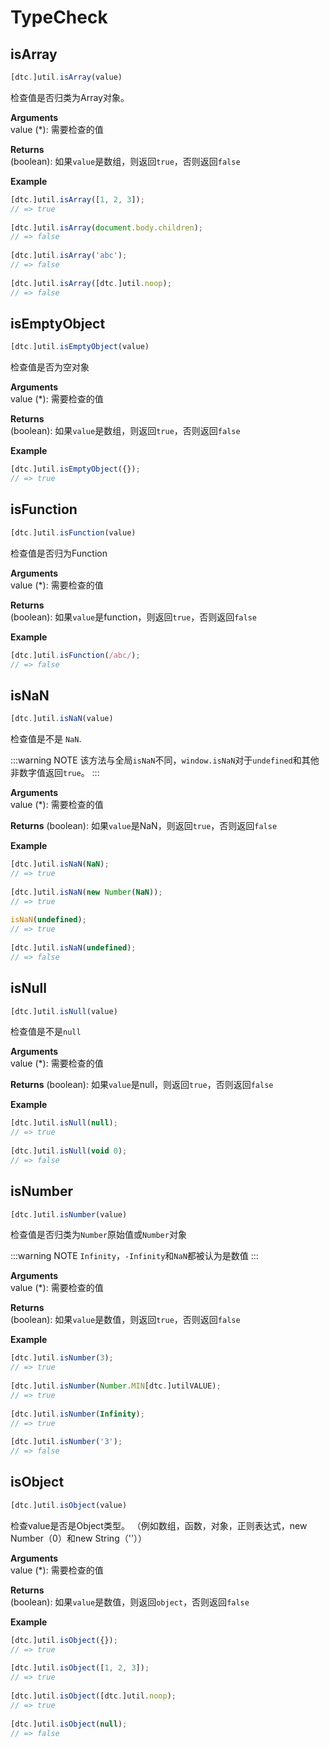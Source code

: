 # TypeCheck

## isArray

```js
[dtc.]util.isArray(value)
```

检查值是否归类为Array对象。

**Arguments**  
value (*): 需要检查的值

**Returns**  
(boolean): 如果`value`是数组，则返回`true`，否则返回`false`

**Example**  
```js
[dtc.]util.isArray([1, 2, 3]);
// => true
 
[dtc.]util.isArray(document.body.children);
// => false
 
[dtc.]util.isArray('abc');
// => false
 
[dtc.]util.isArray([dtc.]util.noop);
// => false
```

## isEmptyObject

```js
[dtc.]util.isEmptyObject(value)
```
检查值是否为空对象

**Arguments**  
value (*): 需要检查的值

**Returns**  
(boolean): 如果`value`是数组，则返回`true`，否则返回`false`

**Example**  
```js
[dtc.]util.isEmptyObject({});
// => true
```

## isFunction

```js
[dtc.]util.isFunction(value)
```

检查值是否归为Function

**Arguments**  
value (*): 需要检查的值

**Returns**  
(boolean): 如果`value`是function，则返回`true`，否则返回`false`

**Example**
```js
[dtc.]util.isFunction(/abc/);
// => false
```

## isNaN

```js
[dtc.]util.isNaN(value)
```

检查值是不是 `NaN`. 

:::warning NOTE
该方法与全局`isNaN`不同，`window.isNaN`对于`undefined`和其他非数字值返回`true`。
:::

**Arguments**  
value (*): 需要检查的值

**Returns**
(boolean): 如果`value`是NaN，则返回`true`，否则返回`false`

**Example**
```js
[dtc.]util.isNaN(NaN);
// => true
 
[dtc.]util.isNaN(new Number(NaN));
// => true
 
isNaN(undefined);
// => true
 
[dtc.]util.isNaN(undefined);
// => false
```

## isNull

```js
[dtc.]util.isNull(value)
```

检查值是不是`null`

**Arguments**  
value (*): 需要检查的值

**Returns**
(boolean): 如果`value`是null，则返回`true`，否则返回`false`

**Example**
```js
[dtc.]util.isNull(null);
// => true
 
[dtc.]util.isNull(void 0);
// => false
```

## isNumber

```js
[dtc.]util.isNumber(value)
```

检查值是否归类为`Number`原始值或`Number`对象

:::warning NOTE
`Infinity`，`-Infinity`和`NaN`都被认为是数值
:::

**Arguments**  
value (*): 需要检查的值

**Returns**  
(boolean): 如果`value`是数值，则返回`true`，否则返回`false`

**Example**
```js
[dtc.]util.isNumber(3);
// => true
 
[dtc.]util.isNumber(Number.MIN[dtc.]utilVALUE);
// => true
 
[dtc.]util.isNumber(Infinity);
// => true
 
[dtc.]util.isNumber('3');
// => false
```

## isObject

```js
[dtc.]util.isObject(value)
```

检查value是否是Object类型。 （例如数组，函数，对象，正则表达式，new Number（0）和new String（''））

**Arguments**  
value (*): 需要检查的值

**Returns**  
(boolean): 如果`value`是数值，则返回`object`，否则返回`false`

**Example**
```js
[dtc.]util.isObject({});
// => true
 
[dtc.]util.isObject([1, 2, 3]);
// => true
 
[dtc.]util.isObject([dtc.]util.noop);
// => true
 
[dtc.]util.isObject(null);
// => false
```